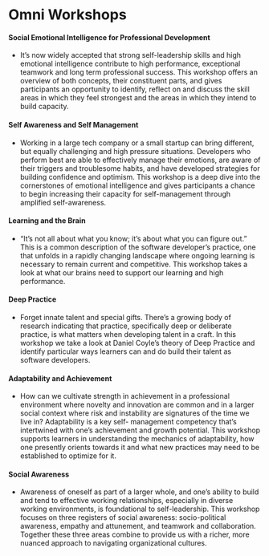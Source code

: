 # Omni Workshops

#### Social Emotional Intelligence for Professional Development

* It’s now widely accepted that strong self-leadership skills and high emotional intelligence contribute to high performance, exceptional teamwork and long term professional success. This workshop offers an overview of both concepts, their constituent parts, and gives participants an opportunity to identify, reflect on and discuss the skill areas in which they feel strongest and the areas in which they intend to build capacity. 

#### Self Awareness and Self Management 

* Working in a large tech company or a small startup can bring different, but equally challenging and high pressure situations. Developers who perform best are able to effectively manage their emotions, are aware of their triggers and troublesome habits, and have developed strategies for building confidence and optimism. This workshop is a deep dive into the cornerstones of emotional intelligence and gives participants a chance to begin increasing their capacity for self-management through amplified self-awareness.

#### Learning and the Brain

* “It’s not all about what you know; it’s about what you can figure out.” This is a common description of the software developer’s practice, one that unfolds in a rapidly changing landscape where ongoing learning is necessary to remain current and competitive. This workshop takes a look at what our brains need to support our learning and high performance. 

#### Deep Practice

* Forget innate talent and special gifts. There’s a growing body of research indicating that practice, specifically deep or deliberate practice, is what matters when developing talent in a craft. In this workshop we take a look at Daniel Coyle’s theory of Deep Practice and identify particular ways learners can and do build their talent as software developers. 

#### Adaptability and Achievement

* How can we cultivate strength in achievement in a professional environment where novelty and innovation are common and in a larger social context where risk and instability are signatures of the time we live in? Adaptability is a key self- management competency that’s intertwined with one’s achievement and growth potential. This workshop supports learners in understanding the mechanics of adaptability, how one presently orients towards it and what new practices may need to be established to optimize for it.

#### Social Awareness 

* Awareness of oneself as part of a larger whole, and one’s ability to build and tend to effective working relationships, especially in diverse working environments, is foundational to self-leadership. This workshop focuses on three registers of social awareness: socio-political awareness, empathy and attunement, and teamwork and collaboration. Together these three areas combine to provide us with a richer, more nuanced approach to navigating organizational cultures. 



